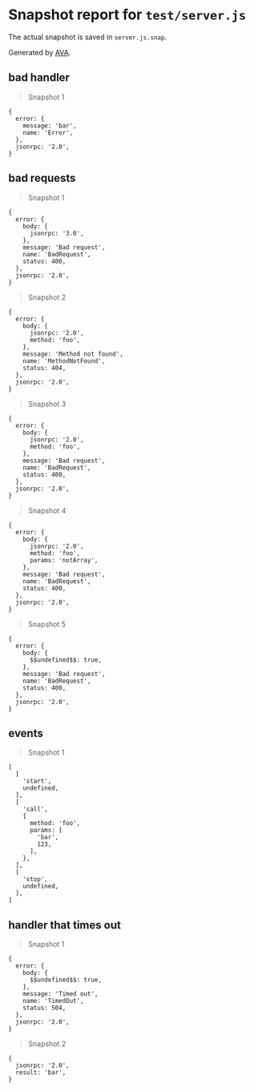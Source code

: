 # Snapshot report for `test/server.js`

The actual snapshot is saved in `server.js.snap`.

Generated by [AVA](https://ava.li).

## bad handler

> Snapshot 1

    {
      error: {
        message: 'bar',
        name: 'Error',
      },
      jsonrpc: '2.0',
    }

## bad requests

> Snapshot 1

    {
      error: {
        body: {
          jsonrpc: '3.0',
        },
        message: 'Bad request',
        name: 'BadRequest',
        status: 400,
      },
      jsonrpc: '2.0',
    }

> Snapshot 2

    {
      error: {
        body: {
          jsonrpc: '2.0',
          method: 'foo',
        },
        message: 'Method not found',
        name: 'MethodNotFound',
        status: 404,
      },
      jsonrpc: '2.0',
    }

> Snapshot 3

    {
      error: {
        body: {
          jsonrpc: '2.0',
          method: 'foo',
        },
        message: 'Bad request',
        name: 'BadRequest',
        status: 400,
      },
      jsonrpc: '2.0',
    }

> Snapshot 4

    {
      error: {
        body: {
          jsonrpc: '2.0',
          method: 'foo',
          params: 'notArray',
        },
        message: 'Bad request',
        name: 'BadRequest',
        status: 400,
      },
      jsonrpc: '2.0',
    }

> Snapshot 5

    {
      error: {
        body: {
          $$undefined$$: true,
        },
        message: 'Bad request',
        name: 'BadRequest',
        status: 400,
      },
      jsonrpc: '2.0',
    }

## events

> Snapshot 1

    [
      [
        'start',
        undefined,
      ],
      [
        'call',
        {
          method: 'foo',
          params: [
            'bar',
            123,
          ],
        },
      ],
      [
        'stop',
        undefined,
      ],
    ]

## handler that times out

> Snapshot 1

    {
      error: {
        body: {
          $$undefined$$: true,
        },
        message: 'Timed out',
        name: 'TimedOut',
        status: 504,
      },
      jsonrpc: '2.0',
    }

> Snapshot 2

    {
      jsonrpc: '2.0',
      result: 'bar',
    }
